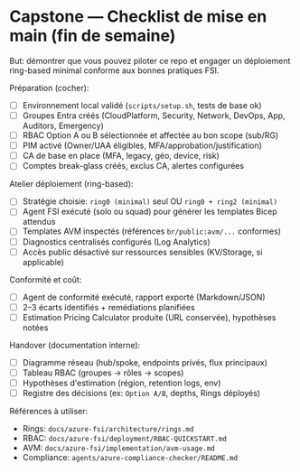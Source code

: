 # Capstone — Checklist de mise en main (fin de semaine)

But: démontrer que vous pouvez piloter ce repo et engager un déploiement ring-based minimal conforme aux bonnes pratiques FSI.

Préparation (cocher):
- [ ] Environnement local validé (`scripts/setup.sh`, tests de base ok)
- [ ] Groupes Entra créés (CloudPlatform, Security, Network, DevOps, App, Auditors, Emergency)
- [ ] RBAC Option A ou B sélectionnée et affectée au bon scope (sub/RG)
- [ ] PIM activé (Owner/UAA éligibles, MFA/approbation/justification)
- [ ] CA de base en place (MFA, legacy, géo, device, risk)
- [ ] Comptes break-glass créés, exclus CA, alertes configurées

Atelier déploiement (ring-based):
- [ ] Stratégie choisie: `ring0 (minimal)` seul OU `ring0 + ring2 (minimal)`
- [ ] Agent FSI exécuté (solo ou squad) pour générer les templates Bicep attendus
- [ ] Templates AVM inspectés (références `br/public:avm/...` conformes)
- [ ] Diagnostics centralisés configurés (Log Analytics)
- [ ] Accès public désactivé sur ressources sensibles (KV/Storage, si applicable)

Conformité et coût:
- [ ] Agent de conformité exécuté, rapport exporté (Markdown/JSON)
- [ ] 2–3 écarts identifiés + remédiations planifiées
- [ ] Estimation Pricing Calculator produite (URL conservée), hypothèses notées

Handover (documentation interne):
- [ ] Diagramme réseau (hub/spoke, endpoints privés, flux principaux)
- [ ] Tableau RBAC (groupes → rôles → scopes)
- [ ] Hypothèses d'estimation (région, retention logs, env)
- [ ] Registre des décisions (ex: `Option A/B`, depths, Rings déployés)

Références à utiliser:
- Rings: `docs/azure-fsi/architecture/rings.md`
- RBAC: `docs/azure-fsi/deployment/RBAC-QUICKSTART.md`
- AVM: `docs/azure-fsi/implementation/avm-usage.md`
- Compliance: `agents/azure-compliance-checker/README.md`


